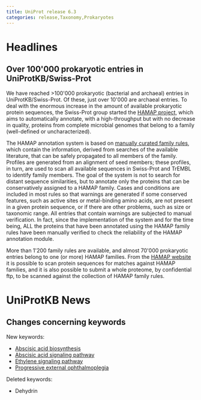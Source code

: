 ```yaml
---
title: UniProt release 6.3
categories: release,Taxonomy,Prokaryotes
---
```


# Headlines

## Over 100'000 prokaryotic entries in UniProtKB/Swiss-Prot

We have reached &gt;100'000 prokaryotic (bacterial and archaeal) entries in UniProtKB/Swiss-Prot. Of these, just over 10'000 are archaeal entries. To deal with the enormous increase in the amount of available prokaryotic protein sequences, the Swiss-Prot group started the [HAMAP project](http://www.expasy.org/sprot/hamap/), which aims to automatically annotate, with a high-throughput but with no decrease in quality, proteins from complete microbial genomes that belong to a family (well-defined or uncharacterized).

The HAMAP annotation system is based on [manually curated family rules](http://www.expasy.org/sprot/hamap/families.html), which contain the information, derived from searches of the available literature, that can be safely propagated to all members of the family. Profiles are generated from an alignment of seed members; these profiles, in turn, are used to scan all available sequences in Swiss-Prot and TrEMBL to identify family members. The goal of the system is not to search for distant sequence similarities, but to annotate only the proteins that can be conservatively assigned to a HAMAP family. Cases and conditions are included in most rules so that warnings are generated if some conserved features, such as active sites or metal-binding amino acids, are not present in a given protein sequence, or if there are other problems, such as size or taxonomic range. All entries that contain warnings are subjected to manual verification. In fact, since the implementation of the system and for the time being, ALL the proteins that have been annotated using the HAMAP family rules have been manually verified to check the reliability of the HAMAP annotation module.

More than 1'200 family rules are available, and almost 70'000 prokaryotic entries belong to one (or more) HAMAP families. From the [HAMAP website](http://www.expasy.org/sprot/hamap/) it is possible to scan protein sequences for matches against HAMAP families, and it is also possible to submit a whole proteome, by confidential ftp, to be scanned against the collection of HAMAP family rules.

  

# UniProtKB News

## Changes concerning keywords

New keywords:

-   [Abscisic acid biosynthesis](http://www.uniprot.org/keywords/KW-0937)
-   [Abscisic acid signaling pathway](http://www.uniprot.org/keywords/KW-0938)
-   [Ethylene signaling pathway](http://www.uniprot.org/keywords/KW-0936)
-   [Progressive external ophthalmoplegia](http://www.uniprot.org/keywords/KW-0935)

Deleted keywords:

-   Dehydrin
